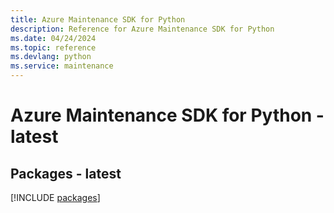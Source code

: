 ```yaml
---
title: Azure Maintenance SDK for Python
description: Reference for Azure Maintenance SDK for Python
ms.date: 04/24/2024
ms.topic: reference
ms.devlang: python
ms.service: maintenance
---
```

# Azure Maintenance SDK for Python - latest
## Packages - latest
[!INCLUDE [packages](maintenance-index.md)]
